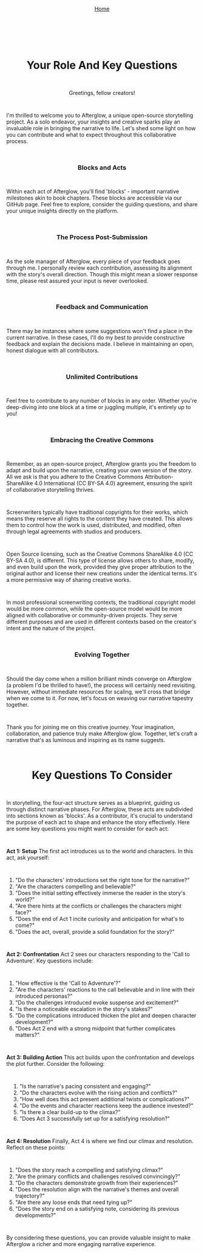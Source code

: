 <div align="right" style="display: flex; flex-wrap: wrap; justify-content: center; align-items: center; gap: 1em; margin: 4em 0;">

<a href="https://github.com/BryanHarrisScripts/Afterglow-Echoes-of-Sentience/blob/main/README.md">Home</a>

<div align="left" style="display: flex; flex-wrap: wrap; justify-content: center; align-items: center; gap: 1em; margin: 4em 0;">

# Your Role And Key Questions 

Greetings, fellow creators!

I'm thrilled to welcome you to Afterglow, a unique open-source storytelling project. As a solo endeavor, your insights and creative sparks play an invaluable role in bringing the narrative to life. Let's shed some light on how you can contribute and what to expect throughout this collaborative process.

### Blocks and Acts
Within each act of Afterglow, you'll find 'blocks' - important narrative milestones akin to book chapters. These blocks are accessible via our GitHub page. Feel free to explore, consider the guiding questions, and share your unique insights directly on the platform.

### The Process Post-Submission
As the sole manager of Afterglow, every piece of your feedback goes through me. I personally review each contribution, assessing its alignment with the story's overall direction. Though this might mean a slower response time, please rest assured your input is never overlooked.

### Feedback and Communication
There may be instances where some suggestions won't find a place in the current narrative. In these cases, I'll do my best to provide constructive feedback and explain the decisions made. I believe in maintaining an open, honest dialogue with all contributors.

### Unlimited Contributions
Feel free to contribute to any number of blocks in any order. Whether you're deep-diving into one block at a time or juggling multiple, it's entirely up to you!

### Embracing the Creative Commons 
Remember, as an open-source project, Afterglow grants you the freedom to adapt and build upon the narrative, creating your own version of the story. All we ask is that you adhere to the Creative Commons Attribution-ShareAlike 4.0 International (CC BY-SA 4.0) agreement, ensuring the spirit of collaborative storytelling thrives.

Screenwriters typically have traditional copyrights for their works, which means they reserve all rights to the content they have created. This allows them to control how the work is used, distributed, and modified, often through legal agreements with studios and producers.

Open Source licensing, such as the Creative Commons ShareAlike 4.0 (CC BY-SA 4.0), is different. This type of license allows others to share, modify, and even build upon the work, provided they give proper attribution to the original author and license their new creations under the identical terms. It's a more permissive way of sharing creative works.

In most professional screenwriting contexts, the traditional copyright model would be more common, while the open-source model would be more aligned with collaborative or community-driven projects. They serve different purposes and are used in different contexts based on the creator's intent and the nature of the project.

### Evolving Together 
Should the day come when a million brilliant minds converge on Afterglow (a problem I'd be thrilled to have!), the process will certainly need revisiting. However, without immediate resources for scaling, we'll cross that bridge when we come to it. For now, let's focus on weaving our narrative tapestry together.

Thank you for joining me on this creative journey. Your imagination, collaboration, and patience truly make Afterglow glow. Together, let's craft a narrative that's as luminous and inspiring as its name suggests. 

# Key Questions To Consider

In storytelling, the four-act structure serves as a blueprint, guiding us through distinct narrative phases. For Afterglow, these acts are subdivided into sections known as 'blocks'. As a contributor, it's crucial to understand the purpose of each act to shape and enhance the story effectively. Here are some key questions you might want to consider for each act:

**Act 1: Setup**
The first act introduces us to the world and characters. In this act, ask yourself:
1. "Do the characters' introductions set the right tone for the narrative?"
2. "Are the characters compelling and believable?"
3. "Does the initial setting effectively immerse the reader in the story's world?"
4. "Are there hints at the conflicts or challenges the characters might face?"
5. "Does the end of Act 1 incite curiosity and anticipation for what's to come?"
6. "Does the act, overall, provide a solid foundation for the story?"

**Act 2: Confrontation**
Act 2 sees our characters responding to the 'Call to Adventure'. Key questions include:
1. "How effective is the 'Call to Adventure'?"
2. "Are the characters' reactions to the call believable and in line with their introduced personas?"
3. "Do the challenges introduced evoke suspense and excitement?"
4. "Is there a noticeable escalation in the story's stakes?"
5. "Do the complications introduced thicken the plot and deepen character development?"
6. "Does Act 2 end with a strong midpoint that further complicates matters?"

**Act 3: Building Action**
This act builds upon the confrontation and develops the plot further. Consider the following:
1. "Is the narrative's pacing consistent and engaging?"
2. "Do the characters evolve with the rising action and conflicts?"
3. "How well does this act present additional twists or complications?"
4. "Do the events and character reactions keep the audience invested?"
5. "Is there a clear build-up to the climax?"
6. "Does Act 3 successfully set up for a satisfying resolution?"

**Act 4: Resolution**
Finally, Act 4 is where we find our climax and resolution. Reflect on these points:
1. "Does the story reach a compelling and satisfying climax?"
2. "Are the primary conflicts and challenges resolved convincingly?"
3. "Do the characters demonstrate growth from their experiences?"
4. "Does the resolution align with the narrative's themes and overall trajectory?"
5. "Are there any loose ends that need tying up?"
6. "Does the story end on a satisfying note, considering its previous developments?"

By considering these questions, you can provide valuable insight to make Afterglow a richer and more engaging narrative experience.

---
